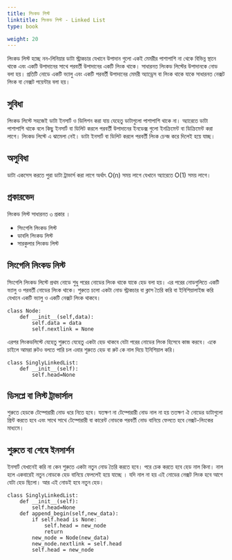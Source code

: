 ```yaml
---
title: লিংকড লিস্ট 
linktitle: লিংকড লিস্ট - Linked List
type: book

weight: 20
---
```

লিংকড লিস্ট হচ্ছে নন-লিনিয়ার ডাটা স্ট্রাকচার যেখানে 
উপাদান গুলো একই মেমরীর পাশাপাশি না
থেকে বিভিন্ন স্থানে থাকে এবং একটি উপাদানের
 সাথে পরবর্তী উপাদানের একটি লিংক থাকে।
সাধারনত লিংকড লিস্টের উপাদানকে নোড বলা হয়। 
প্রতিটি নোডে একটি ভ্যালু এবং একটি পরবর্তী 
উপাদানের মেমরী অ্যাড্রেস বা লিংক থাকে যাকে সাধারনত 
নেক্সট লিংক বা নেক্সট পয়েন্টার বলা হয়। 
## সুবিধা 
লিংকড লিস্টে সহজেই ডাটা ইনসার্ট ও ডিলিশন 
করা যায় যেহেতু ডাটাগুলো পাশাপাশি থাকে না। অ্যারেতে ডাটা
পাশাপাশি থাকে বলে কিছু ইনসার্ট বা ডিলিট করলে পরবর্তী
উপাদানের ইনডেক্স গুলো ইনক্রিমেন্ট বা ডিক্রিমেন্ট করা লাগে।
 লিংকড লিস্টে এ ঝামেলা নেই। ডাটা ইনসার্ট বা ডিলিট করলে
পরবর্তী লিংক চেন্জ করে দিলেই হয়ে যাচ্ছ।

## অসুবিধা 
ডাটা একসেস করতে পুরা ডাটা ট্রাভার্স করা লাগে অর্থাৎ 
O(n) সময় লাগে যেখানে অ্যারেতে O(1) সময় লাগে।

## প্রকারভেদ 
লিংকড লিস্ট সাধারনত ৩ প্রকার ।
- সিংগেলি লিংকড লিস্ট 
- ডাবলি লিংকড লিস্ট 
- সারকুলার লিংকড লিস্ট 
## সিংগেলি লিংকড লিস্ট
সিংগেলি লিংকড লিস্টে প্রথম নোডে শুধু
 পরের নোডের লিংক থাকে যাকে হেড 
বলা হয়।  এর পরের নোডগুলিতে  একটি ভ্যালু ও 
পরবর্তী নোডের লিংক থাকে।
শুরুতে চলো একটা নোড স্ট্রাকচার বা ক্লাস তৈরি করি বা 
ইনিশিয়ালাইজ করি
যেখানে একটি ভ্যালু ও একটি নেক্সট লিংক থাকবে।
```python3
class Node:
	def __init__(self,data):
		self.data = data
		self.nextlink = None
```

এরপর লিংকডলিস্টে যেহেতু শুরুতে যেহেতু একটা হেড থাকবে যেটা পরের
নোডের লিংক হিসেবে কাজ করবে। একে চাইলে আমরা রুটও বলতে পারি
চল এবার শুরুতে হেড বা রুট কে নাল দিয়ে ইনিশিয়াল করি।
```python3
class SinglyLinkedList:
	def __init__(self):
		self.head=None
```
## ডিসপ্লে বা লিস্ট ট্রাভার্সাল
শুরুতে হেডকে টেম্পোরারী নোড ধরে নিতে হবে।
যতক্ষণ না টেম্পোরারী নোড নাল না হয় ততক্ষণ ঐ
নোডের ডাটাগুলো প্রিন্ট করতে হবে এবং সাথে সাথে
টেম্পোরারী বা কারেন্ট নোডকে পরবর্তী নোড বানিয়ে
ফেলতে হবে নেক্সট-লিংকের মাধ্যমে।


## শুরুতে বা শেষে ইনসার্শন 
ইনসার্ট যেখানেই করি না কেন শুরুতে একটা নতুন নোড
তৈরি করতে হবে। পরে চেক করতে হবে হেড নাল কিনা। নাল
হলে একবারেই নতুন নোডকে 
হেড বানিয়ে ফেললেই হয়ে যাচ্ছে ।
যদি নাল না হয় এই নোডের নেক্সট 
লিংক হবে আগে যেটা হেড ছিলো। আর এই নোডই হবে
নতুন হেড।
```python3
class SinglyLinkedList:
	def __init__(self):
		self.head=None
	def append_begin(self,new_data):
		if self.head is None:
			self.head = new_node
			return
		new_node = Node(new_data)
		new_node.nextlink = self.head
		self.head = new_node
```
